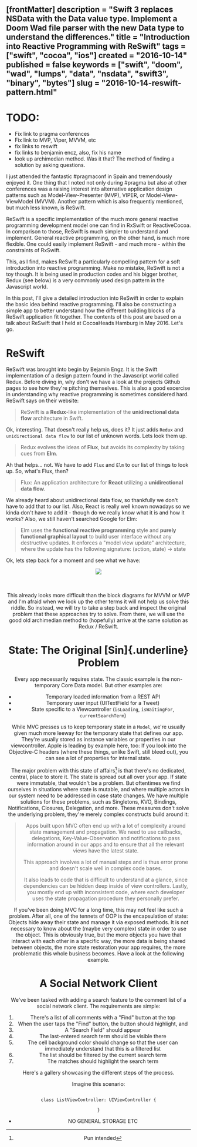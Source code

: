 [frontMatter]
description = "Swift 3 replaces NSData with the Data value type. Implement a Doom Wad file parser with the new Data type to understand the differences."
title = "Introduction into Reactive Programming with ReSwift"
tags = ["swift", "cocoa", "ios"]
created = "2016-10-14"
published = false
keywords = ["swift", "doom", "wad", "lumps", "data", "nsdata", "swift3", "binary", "bytes"]
slug = "2016-10-14-reswift-pattern.html"
---

# TODO:

-   Fix link to pragma conferences
-   Fix link to MVP, Viper, MVVM, etc
-   fix links to reswift
-   fix links to benjamin encz, also, fix his name
-   look up archimedian method. Was it that? The method of finding a
    solution by asking questions.

I just attended the fantastic \#pragmaconf in Spain and tremendously
enjoyed it. One thing that I noted not only during \#pragma but also at
other conferences was a raising interest into alternative application
design patterns such as Model-View-Presenter (MVP), VIPER, or
Model-View-ViewModel (MVVM). Another pattern which is also frequently
mentioned, but much less known, is ReSwift.

ReSwift is a specific implementation of the much more general reactive
programming development model one can find in RxSwift or ReactiveCocoa.
In comparison to those, ReSwift is much simpler to understand and
implement. General reactive programming, on the other hand, is much more
flexible. One could easily implement ReSwift - and much more - within
the constraints of RxSwift.

This, as I find, makes ReSwift a particularly compelling pattern for a
soft introduction into reactive programming. Make no mistake, ReSwift is
not a toy though. It is being used in production codes and his bigger
brother, Redux (see below) is a very commonly used design pattern in the
Javascript world.

In this post, I\'ll give a detailed introduction into ReSwift in order
to explain the basic idea behind reactive programming. I\'ll also be
constructing a simple app to better understand how the different
building blocks of a ReSwift application fit together. The contents of
this post are based on a talk about ReSwift that I held at CocoaHeads
Hamburg in May 2016. Let\'s go.

# ReSwift

ReSwift was brought into begin by Bejamin Engz. It is the Swift
implementation of a design pattern found in the Javascript world called
Redux. Before diving in, why don\'t we have a look at the projects
Github pages to see how they\'re pitching themselves. This is also a
good excercise in understanding why reactive programming is sometimes
considered hard. ReSwift says on their website:

> ReSwift is a **Redux**-like implementation of the **unidirectional
> data flow** architecture in Swift.

Ok, interesting. That doesn\'t really help us, does it? It just adds
`Redux` and `unidirectional data flow` to our list of unknown words.
Lets look them up.

> Redux evolves the ideas of **Flux**, but avoids its complexity by
> taking cues from **Elm**.

Ah that helps... not. We have to add `Flux` and `Elm` to our list of
things to look up. So, what\'s Flux, then?

> Flux: An application architecture for **React** utilizing a
> **unidirectional data flow**.

We already heard about unidirectional data flow, so thankfully we don\'t
have to add that to our list. Also, React is really well known nowadays
so we kinda don\'t have to add it - though do we really know what it is
and how it works? Also, we still haven\'t searched Google for Elm:

> Elm uses the **functional reactive programming** style and **purely
> functional graphical layout** to build user interface without any
> destructive updates. It enforces a "model view update" architecture,
> where the update has the following signature: (action, state) -\>
> state

Ok, lets step back for a moment and see what we have:

<div align="center">
<img src="/img-content/reswift-redux-matroska.png" srcset="/img-content/reswift-redux-matroska@2x.png 2x" /><br/>
<br/>
<br/>

This already looks more difficult than the block diagrams for MVVM or
MVP and I\'m afraid when we look up the other terms it will not help us
solve this riddle. So instead, we will try to take a step back and
inspect the original problem that these approaches try to solve. From
there, we will use the good old archimedian method to (hopefully) arrive
at the same solution as Redux / ReSwift.

# State: The Original [Sin]{.underline} Problem

Every app necessarily requires state. The classic example is the
non-temporary Core Data model. But other examples are:

-   Temporary loaded information from a REST API
-   Temporary user input (UITextField for a Tweet)
-   State specific to a Viewcontroller (`isLoading`, `isWaitingFor`,
    `currentSearchTerm`)

While MVC presses us to keep temporary state in a `Model`, we\'re
usually given much more leeway for the temporary state that defines our
app. They\'re usually stored as instance variables or properties in our
viewcontroller. Apple is leading by example here, too: If you look into
the Objective-C headers (where these things, unlike Swift, still bleed
out), you can see a lot of properties for internal state.

The major problem with this state of affairs[^1] is that there\'s no
dedicated, central, place to store it. The state is spread out all over
your app. If state were immutable, that wouldn\'t be a problem. But
oftentimes we find ourselves in situations where state is mutable, and
where multiple actors in our system need to be addressed in case state
changes. We have multiple solutions for these problems, such as
Singletons, KVO, Bindings, Notifications, Closures, Delegation, and
more. These measures don\'t solve the underlying problem, they\'re
merely complex constructs build around it:

> Apps built upon MVC often end up with a lot of complexity around state
> management and propagation. We need to use callbacks, delegations,
> Key-Value-Observation and notifications to pass information around in
> our apps and to ensure that all the relevant views have the latest
> state.
>
> This approach involves a lot of manual steps and is thus error prone
> and doesn\'t scale well in complex code bases.
>
> It also leads to code that is difficult to understand at a glance,
> since dependencies can be hidden deep inside of view controllers.
> Lastly, you mostly end up with inconsistent code, where each developer
> uses the state propagation procedure they personally prefer.

If you\'ve been doing MVC for a long time, this may not feel like such a
problem. After all, one of the tennets of OOP is the encapsulation of
state: Objects hide away their state and manage it via exposed methods.
It is not necessary to know about the (maybe very complex) state in
order to use the object. This is obviously true, but the more objects
you have that interact with each other in a specific way, the more data
is being shared between objects, the more state restoration your app
requires, the more problematic this whole business becomes. Have a look
at the following example.

# A Social Network Client

We\'ve been tasked with adding a search feature to the comment list of a
social network client. The requirements are simple:

1.  There\'s a list of all comments with a \"Find\" button at the top
2.  When the user taps the \"Find\" button, the button should highlight,
    and
3.  A \"Search Field\" should appear
4.  The last-entered search term should be visible there
5.  The cell background color should change so that the user can
    immediately understand that this is a filtered list
6.  The list should be filtered by the current search term
7.  The matches should highlight the search term

Here\'s a gallery showcasing the different steps of the process.


Imagine this scenario:

``` {.swift}

class ListViewController: UIViewController {

}

```

-   NO GENERAL STORAGE ETC

[^1]: Pun intended
